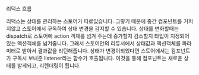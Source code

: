 리덕스 흐름

리덕스는 상태를 관리하는 스토어가 따로있습니다.
그렇기 때문에 중간 컴포넌트를 거치지않고 스토어에서 구독하여 상태 변경을 감지할 수 있습니다.
상태를 변화할때는 dispatch로 스토어에 action 객체를 넘겨 주는데 증가할지 감소할지 타입이 지정되어있는 액션객체를 넘겨줍니다. 그래서 스토어안의 리듀서에서 상태값과 액션객체를 파라미터로 받아서 결과값을 리턴해줍니다. 상태가 변경이되었다면 스토어에서는 컴포넌트가 구독시 보내준 listener라는 함수가 호출됩니다. 이것을 통해 컴포넌트는 새로운 상태를 받게되고, 리렌더링이 됩니다.
